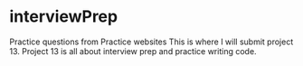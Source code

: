 # interviewPrep
Practice questions from Practice websites
This is where I will submit project 13.
Project 13 is all about interview prep and practice writing code. 
